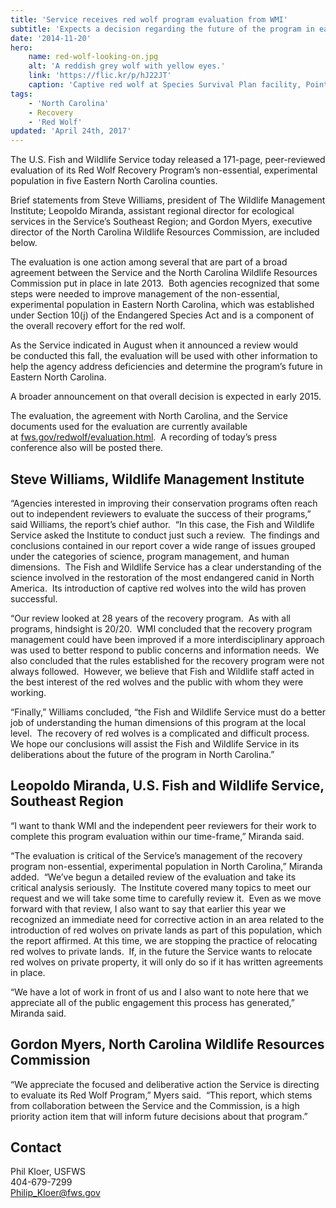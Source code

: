 ```yaml
---
title: 'Service receives red wolf program evaluation from WMI'
subtitle: 'Expects a decision regarding the future of the program in early 2015'
date: '2014-11-20'
hero:
    name: red-wolf-looking-on.jpg
    alt: 'A reddish grey wolf with yellow eyes.'
    link: 'https://flic.kr/p/hJ22JT'
    caption: 'Captive red wolf at Species Survival Plan facility, Point Defiance Zoo and Aquarium. Photo by B. Bartel, USFWS.'
tags:
    - 'North Carolina'
    - Recovery
    - 'Red Wolf'
updated: 'April 24th, 2017'
---
```


The U.S. Fish and Wildlife Service today released a 171-page, peer-reviewed evaluation of its Red Wolf Recovery Program’s non-essential, experimental population in five Eastern North Carolina counties.

Brief statements from Steve Williams, president of The Wildlife Management Institute; Leopoldo Miranda, assistant regional director for ecological services in the Service’s Southeast Region; and Gordon Myers, executive director of the North Carolina Wildlife Resources Commission, are included below.

The evaluation is one action among several that are part of a broad agreement between the Service and the North Carolina Wildlife Resources Commission put in place in late 2013.  Both agencies recognized that some steps were needed to improve management of the non-essential, experimental population in Eastern North Carolina, which was established under Section 10(j) of the Endangered Species Act and is a component of the overall recovery effort for the red wolf.

As the Service indicated in August when it announced a review would be conducted this fall, the evaluation will be used with other information to help the agency address deficiencies and determine the program’s future in Eastern North Carolina.  

A broader announcement on that overall decision is expected in early 2015.

The evaluation, the agreement with North Carolina, and the Service documents used for the evaluation are currently available at [fws.gov/redwolf/evaluation.html](http://fws.gov/redwolf/evaluation.html).  A recording of today’s press conference also will be posted there.

## Steve Williams, Wildlife Management Institute

“Agencies interested in improving their conservation programs often reach out to independent reviewers to evaluate the success of their programs,” said Williams, the report’s chief author.  “In this case, the Fish and Wildlife Service asked the Institute to conduct just such a review.  The findings and conclusions contained in our report cover a wide range of issues grouped under the categories of science, program management, and human dimensions.  The Fish and Wildlife Service has a clear understanding of the science involved in the restoration of the most endangered canid in North America.  Its introduction of captive red wolves into the wild has proven successful. 

“Our review looked at 28 years of the recovery program.  As with all programs, hindsight is 20/20.  WMI concluded that the recovery program management could have been improved if a more interdisciplinary approach was used to better respond to public concerns and information needs.  We also concluded that the rules established for the recovery program were not always followed.  However, we believe that Fish and Wildlife staff acted in the best interest of the red wolves and the public with whom they were working. 

“Finally,” Williams concluded, “the Fish and Wildlife Service must do a better job of understanding the human dimensions of this program at the local level.  The recovery of red wolves is a complicated and difficult process.  We hope our conclusions will assist the Fish and Wildlife Service in its deliberations about the future of the program in North Carolina.”

## Leopoldo Miranda, U.S. Fish and Wildlife Service, Southeast Region

“I want to thank WMI and the independent peer reviewers for their work to complete this program evaluation within our time-frame,” Miranda said.

“The evaluation is critical of the Service’s management of the recovery program non-essential, experimental population in North Carolina,” Miranda added.  “We’ve begun a detailed review of the evaluation and take its critical analysis seriously.  The Institute covered many topics to meet our request and we will take some time to carefully review it.  Even as we move forward with that review, I also want to say that earlier this year we recognized an immediate need for corrective action in an area related to the introduction of red wolves on private lands as part of this population, which the report affirmed. At this time, we are stopping the practice of relocating red wolves to private lands.  If, in the future the Service wants to relocate red wolves on private property, it will only do so if it has written agreements in place.

“We have a lot of work in front of us and I also want to note here that we appreciate all of the public engagement this process has generated,” Miranda said.

## Gordon Myers, North Carolina Wildlife Resources Commission

“We appreciate the focused and deliberative action the Service is directing to evaluate its Red Wolf Program,” Myers said.  “This report, which stems from collaboration between the Service and the Commission, is a high priority action item that will inform future decisions about that program.”

## Contact

Phil Kloer, USFWS  
404-679-7299  
[Philip_Kloer@fws.gov](mailto:Philip_Kloer@fws.gov)
